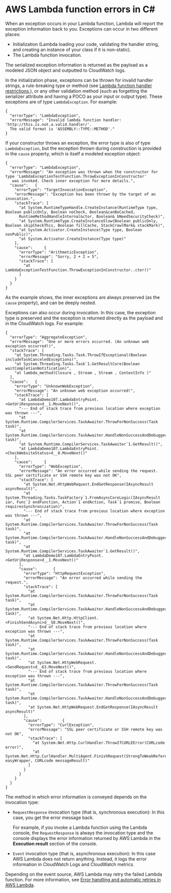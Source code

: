 # AWS Lambda function errors in C\#<a name="csharp-exceptions"></a>

When an exception occurs in your Lambda function, Lambda will report the exception information back to you\. Exceptions can occur in two different places: 
+ Initialization \(Lambda loading your code, validating the handler string, and creating an instance of your class if it is non\-static\)\.
+ The Lambda function invocation\.

The serialized exception information is returned as the payload as a modeled JSON object and outputted to CloudWatch logs\.

In the initialization phase, exceptions can be thrown for invalid handler strings, a rule\-breaking type or method \(see [Lambda function handler restrictions ](csharp-handler.md#csharp-handler-restrictions)\), or any other validation method \(such as forgetting the serializer attribute and having a POCO as your input or output type\)\. These exceptions are of type `LambdaException`\. For example: 

```
{
  "errorType": "LambdaException",
  "errorMessage": "Invalid lambda function handler: 'http://this.is.not.a.valid.handler/'. 
  The valid format is 'ASSEMBLY::TYPE::METHOD'."
}
```

If your constructor throws an exception, the error type is also of type `LambdaException`, but the exception thrown during construction is provided in the `cause` property, which is itself a modeled exception object:

```
{
  "errorType": "LambdaException",
  "errorMessage": "An exception was thrown when the constructor for type 'LambdaExceptionTestFunction.ThrowExceptionInConstructor'
   was invoked. Check inner exception for more details.",
  "cause":   {
    "errorType": "TargetInvocationException",
    "errorMessage": "Exception has been thrown by the target of an invocation.",
    "stackTrace": [
      "at System.RuntimeTypeHandle.CreateInstance(RuntimeType type, Boolean publicOnly, Boolean noCheck, Boolean&canBeCached, 
      RuntimeMethodHandleInternal&ctor, Boolean& bNeedSecurityCheck)",
      "at System.RuntimeType.CreateInstanceSlow(Boolean publicOnly, Boolean skipCheckThis, Boolean fillCache, StackCrawlMark& stackMark)",
      "at System.Activator.CreateInstance(Type type, Boolean nonPublic)",
      "at System.Activator.CreateInstance(Type type)"
    ],
    "cause":     {
      "errorType": "ArithmeticException",
      "errorMessage": "Sorry, 2 + 2 = 5",
      "stackTrace": [
        "at LambdaExceptionTestFunction.ThrowExceptionInConstructor..ctor()"
      ]
    }
  }
}
```

As the example shows, the inner exceptions are always preserved \(as the `cause` property\), and can be deeply nested\. 

Exceptions can also occur during invocation\. In this case, the exception type is preserved and the exception is returned directly as the payload and in the CloudWatch logs\. For example: 

```
{
  "errorType": "AggregateException",
  "errorMessage": "One or more errors occurred. (An unknown web exception occurred!)",
  "stackTrace": [
    "at System.Threading.Tasks.Task.ThrowIfExceptional(Boolean includeTaskCanceledExceptions)",
    "at System.Threading.Tasks.Task`1.GetResultCore(Boolean waitCompletionNotification)",
    "at lambda_method(Closure , Stream , Stream , ContextInfo )"
  ],
  "cause":   {
    "errorType": "UnknownWebException",
    "errorMessage": "An unknown web exception occurred!",
    "stackTrace": [
      "at LambdaDemo107.LambdaEntryPoint.<GetUriResponse>d__1.MoveNext()",
      "--- End of stack trace from previous location where exception was thrown ---",
      "at System.Runtime.CompilerServices.TaskAwaiter.ThrowForNonSuccess(Task task)",
      "at System.Runtime.CompilerServices.TaskAwaiter.HandleNonSuccessAndDebuggerNotification(Task task)",
      "at System.Runtime.CompilerServices.TaskAwaiter`1.GetResult()",
      "at LambdaDemo107.LambdaEntryPoint.<CheckWebsiteStatus>d__0.MoveNext()"
    ],
    "cause":     {
      "errorType": "WebException",
      "errorMessage": "An error occurred while sending the request. SSL peer certificate or SSH remote key was not OK",
      "stackTrace": [
        "at System.Net.HttpWebRequest.EndGetResponse(IAsyncResult asyncResult)",
        "at System.Threading.Tasks.TaskFactory`1.FromAsyncCoreLogic(IAsyncResult iar, Func`2 endFunction, Action`1 endAction, Task`1 promise, Boolean requiresSynchronization)",
        "--- End of stack trace from previous location where exception was thrown ---",
        "at System.Runtime.CompilerServices.TaskAwaiter.ThrowForNonSuccess(Task task)",
        "at System.Runtime.CompilerServices.TaskAwaiter.HandleNonSuccessAndDebuggerNotification(Task task)",
        "at System.Runtime.CompilerServices.TaskAwaiter`1.GetResult()",
        "at LambdaDemo107.LambdaEntryPoint.<GetUriResponse>d__1.MoveNext()"
      ],
      "cause":       {
        "errorType": "HttpRequestException",
        "errorMessage": "An error occurred while sending the request.",
        "stackTrace": [
          "at System.Runtime.CompilerServices.TaskAwaiter.ThrowForNonSuccess(Task task)",
          "at System.Runtime.CompilerServices.TaskAwaiter.HandleNonSuccessAndDebuggerNotification(Task task)",
          "at System.Net.Http.HttpClient.<FinishSendAsync>d__58.MoveNext()",
          "--- End of stack trace from previous location where exception was thrown ---",
          "at System.Runtime.CompilerServices.TaskAwaiter.ThrowForNonSuccess(Task task)",
          "at System.Runtime.CompilerServices.TaskAwaiter.HandleNonSuccessAndDebuggerNotification(Task task)",
          "at System.Net.HttpWebRequest.<SendRequest>d__63.MoveNext()",
          "--- End of stack trace from previous location where exception was thrown ---",
          "at System.Runtime.CompilerServices.TaskAwaiter.ThrowForNonSuccess(Task task)",
          "at System.Runtime.CompilerServices.TaskAwaiter.HandleNonSuccessAndDebuggerNotification(Task task)",
          "at System.Net.HttpWebRequest.EndGetResponse(IAsyncResult asyncResult)"
        ],
        "cause":         {
          "errorType": "CurlException",
          "errorMessage": "SSL peer certificate or SSH remote key was not OK",
          "stackTrace": [
            "at System.Net.Http.CurlHandler.ThrowIfCURLEError(CURLcode error)",
            "at System.Net.Http.CurlHandler.MultiAgent.FinishRequest(StrongToWeakReference`1 easyWrapper, CURLcode messageResult)"
          ]
        }
      }
    }
  }
}
```

The method in which error information is conveyed depends on the invocation type: 
+ `RequestResponse` invocation type \(that is, synchronous execution\): In this case, you get the error message back\. 

  For example, if you invoke a Lambda function using the Lambda console, the `RequestResponse` is always the invocation type and the console displays the error information returned by AWS Lambda in the **Execution result** section of the console\.
+ `Event` invocation type \(that is, asynchronous execution\): In this case AWS Lambda does not return anything\. Instead, it logs the error information in CloudWatch Logs and CloudWatch metrics\.

Depending on the event source, AWS Lambda may retry the failed Lambda function\. For more information, see [Error handling and automatic retries in AWS Lambda](invocation-retries.md)\. 